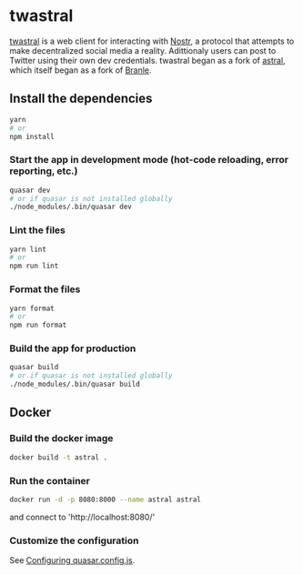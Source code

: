 # twastral

[twastral](https://TBD) is a web client for interacting with [Nostr](https://github.com/fiatjaf/nostr), a protocol that attempts to make decentralized social media a reality. Adittionaly users can post to Twitter using their own dev credentials. twastral began as a fork of [astral](https://github.com/monlovesmango/astral), which itself began as a fork of [Branle](https://github.com/fiatjaf/branle).

## Install the dependencies
```bash
yarn
# or
npm install
```

### Start the app in development mode (hot-code reloading, error reporting, etc.)
```bash
quasar dev
# or if quasar is not installed globally
./node_modules/.bin/quasar dev
```

### Lint the files
```bash
yarn lint
# or
npm run lint
```
### Format the files
```bash
yarn format
# or
npm run format
```

### Build the app for production
```bash
quasar build
# or if quasar is not installed globally
./node_modules/.bin/quasar build
```

## Docker

### Build the docker image
```bash
docker build -t astral .
```

### Run the container
```bash
docker run -d -p 8080:8000 --name astral astral
```

and connect to 'http://localhost:8080/'

### Customize the configuration
See [Configuring quasar.config.js](https://v2.quasar.dev/quasar-cli-webpack/quasar-config-js).
